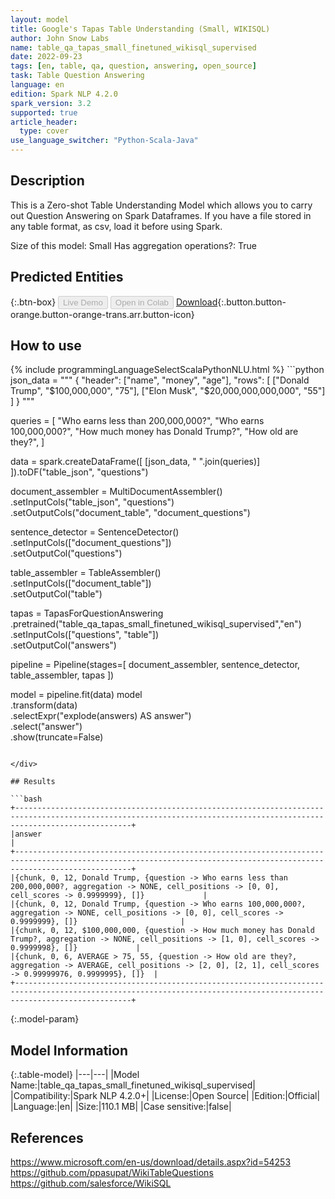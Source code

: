 ```yaml
---
layout: model
title: Google's Tapas Table Understanding (Small, WIKISQL)
author: John Snow Labs
name: table_qa_tapas_small_finetuned_wikisql_supervised
date: 2022-09-23
tags: [en, table, qa, question, answering, open_source]
task: Table Question Answering
language: en
edition: Spark NLP 4.2.0
spark_version: 3.2
supported: true
article_header:
  type: cover
use_language_switcher: "Python-Scala-Java"
---
```


## Description

This is a Zero-shot Table Understanding Model which allows you to carry out Question Answering on Spark Dataframes. If you have a file stored in any table format, as csv, load it before using Spark.

Size of this model: Small
Has aggregation operations?: True

## Predicted Entities



{:.btn-box}
<button class="button button-orange" disabled>Live Demo</button>
<button class="button button-orange" disabled>Open in Colab</button>
[Download](https://s3.amazonaws.com/auxdata.johnsnowlabs.com/public/models/table_qa_tapas_small_finetuned_wikisql_supervised_en_4.2.0_3.2_1663924939742.zip){:.button.button-orange.button-orange-trans.arr.button-icon}

## How to use



<div class="tabs-box" markdown="1">
{% include programmingLanguageSelectScalaPythonNLU.html %}
```python
json_data = """
{
  "header": ["name", "money", "age"],
  "rows": [
    ["Donald Trump", "$100,000,000", "75"],
    ["Elon Musk", "$20,000,000,000,000", "55"]
  ]
}
"""

queries = [
    "Who earns less than 200,000,000?",
    "Who earns 100,000,000?", 
    "How much money has Donald Trump?",
    "How old are they?",
]

data = spark.createDataFrame([
        [json_data, " ".join(queries)]
    ]).toDF("table_json", "questions")
    
document_assembler = MultiDocumentAssembler() \
    .setInputCols("table_json", "questions") \
    .setOutputCols("document_table", "document_questions")

sentence_detector = SentenceDetector() \
    .setInputCols(["document_questions"]) \
    .setOutputCol("questions")

table_assembler = TableAssembler()\
    .setInputCols(["document_table"])\
    .setOutputCol("table")

tapas = TapasForQuestionAnswering\
    .pretrained("table_qa_tapas_small_finetuned_wikisql_supervised","en")\
    .setInputCols(["questions", "table"])\
    .setOutputCol("answers")

pipeline = Pipeline(stages=[
    document_assembler,
    sentence_detector,
    table_assembler,
    tapas
])

model = pipeline.fit(data)
model\
    .transform(data)\
    .selectExpr("explode(answers) AS answer")\
    .select("answer")\
    .show(truncate=False)

```

</div>

## Results

```bash
+----------------------------------------------------------------------------------------------------------------------------------------------------------------------+
|answer                                                                                                                                                                |
+----------------------------------------------------------------------------------------------------------------------------------------------------------------------+
|{chunk, 0, 12, Donald Trump, {question -> Who earns less than 200,000,000?, aggregation -> NONE, cell_positions -> [0, 0], cell_scores -> 0.9999999}, []}             |
|{chunk, 0, 12, Donald Trump, {question -> Who earns 100,000,000?, aggregation -> NONE, cell_positions -> [0, 0], cell_scores -> 0.9999999}, []}                       |
|{chunk, 0, 12, $100,000,000, {question -> How much money has Donald Trump?, aggregation -> NONE, cell_positions -> [1, 0], cell_scores -> 0.9999998}, []}             |
|{chunk, 0, 6, AVERAGE > 75, 55, {question -> How old are they?, aggregation -> AVERAGE, cell_positions -> [2, 0], [2, 1], cell_scores -> 0.99999976, 0.9999995}, []}  |
+----------------------------------------------------------------------------------------------------------------------------------------------------------------------+
```

{:.model-param}
## Model Information

{:.table-model}
|---|---|
|Model Name:|table_qa_tapas_small_finetuned_wikisql_supervised|
|Compatibility:|Spark NLP 4.2.0+|
|License:|Open Source|
|Edition:|Official|
|Language:|en|
|Size:|110.1 MB|
|Case sensitive:|false|

## References

https://www.microsoft.com/en-us/download/details.aspx?id=54253
https://github.com/ppasupat/WikiTableQuestions
https://github.com/salesforce/WikiSQL